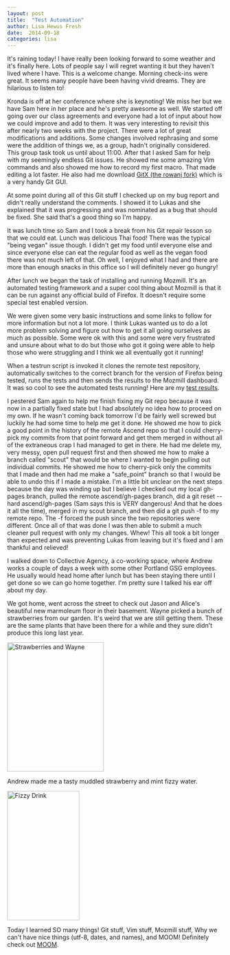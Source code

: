 ```yaml
---
layout: post
title:  "Test Automation"
author: Lisa Hewus Fresh
date:  2014-09-18
categories: lisa
---
```

It's raining today! I have really been looking forward to some weather and it's finally here. Lots of people say I will regret wanting it but they haven't lived where I have. This is a welcome change. Morning check-ins were great. It seems many people have been having vivid dreams. They are hilarious to listen to!

Kronda is off at her conference where she is keynoting! We miss her but we have Sam here in her place and he's pretty awesome as well. We started off going over our class agreements and everyone had a lot of input about how we could improve and add to them. It was very interesting to revisit this after nearly two weeks with the project. There were a lot of great modifications and additions. Some changes involved rephrasing and some were the addition of things we, as a group, hadn't originally considered. This group task took us until about 11:00. After that I asked Sam for help with my seemingly endless Git issues. He showed me some amazing Vim commands and also showed me how to record my first macro. That made editing a lot faster. He also had me download <a href="http://www.gitx.org">GitX (the rowanj fork)</a> which is a very handy Git GUI.

At some point during all of this Git stuff I checked up on my bug report and didn't really understand the comments. I showed it to Lukas and she explained that it was progressing and was nominated as a bug that should be fixed. She said that's a good thing so I'm happy.

It was lunch time so Sam and I took a break from his Git repair lesson so that we could eat. Lunch was delicious Thai food! There was the typical "being vegan" issue though. I didn't get my food until everyone else and since everyone else can eat the regular food as well as the vegan food there was not much left of that. Oh well, I enjoyed what I had and there are more than enough snacks in this office so I will definitely never go hungry!

After lunch we began the task of installing and running Mozmill. It's an automated testing framework and a super cool thing about Mozmill is that it can be run against any official build of Firefox. It doesn't require some special test enabled version.

We were given some very basic instructions and some links to follow for more information but not a lot more. I think Lukas wanted us to do a lot more problem solving and figure out how to get it all going ourselves as much as possible. Some were ok with this and some were very frustrated and unsure about what to do but those who got it going were able to help those who were struggling and I think we all eventually got it running!

When a testrun script is invoked it clones the remote test repository, automatically switches to the correct branch for the version of Firefox being tested, runs the tests and then sends the results to the Mozmill dashboard. It was so cool to see the automated tests running! Here are my <a href="http://mozmill-crowd.blargon7.com/#/functional/report/2f982f72826307fed840a3b11c3bbb59"> test results</a>.

I pestered Sam again to help me finish fixing my Git repo because it was now in a partially fixed state but I had absolutely no idea how to proceed on my own. If he wasn't coming back tomorrow I'd be fairly well screwed but luckily he had some time to help me get it done. He showed me how to pick a good point in the history of the remote Ascend repo so that I could cherry-pick my commits from that point forward and get them merged in without all of the extraneous crap I had managed to get in there. He had me delete my, very messy, open pull request first and then showed me how to make a branch called "scout" that would be where I wanted to begin pulling out individual commits. He showed me how to cherry-pick only the commits that I made and then had me make a "safe_point" branch so that I would be able to undo this if I made a mistake. I'm a little bit unclear on the next steps because the day was winding up but I believe I checked out my local gh-pages branch, pulled the remote ascend/gh-pages branch, did a git reset --hard ascend/gh-pages (Sam says this is VERY dangerous! And that he does it all the time), merged in my scout branch, and then did a git push -f to my remote repo. The -f forced the push since the two repositories were different. Once all of that was done I was then able to submit a much cleaner pull request with only my changes. Whew! This all took a bit longer than expected and was preventing Lukas from leaving but it's fixed and I am thankful and relieved!

I walked down to Collective Agency, a co-working space, where Andrew works a couple of days a week with some other Portland GSG employees. He usually would head home after lunch but has been staying there until I get done so we can go home together. I'm pretty sure I talked his ear off about my day.

We got home, went across the street to check out Jason and Alice's beautiful new marmoleum floor in their basement. Wayne picked a bunch of strawberries from our garden. It's weird that we are still getting them. These are the same plants that have been there for a while and they sure didn't produce this long last year.

<a href="http://lisa.hewus.com/wp-content/uploads/2014/09/2014-09-18-18.21.12.jpg"><img class="size-medium wp-image-133" src="http://lisa.hewus.com/wp-content/uploads/2014/09/2014-09-18-18.21.12-225x300.jpg" alt="Strawberries and Wayne" width="225" height="300" /></a>

Andrew made me a tasty muddled strawberry and mint fizzy water.

<a href="http://lisa.hewus.com/wp-content/uploads/2014/09/fizzydrink.jpg"><img class="aligncenter size-medium wp-image-134" src="http://lisa.hewus.com/wp-content/uploads/2014/09/fizzydrink-168x300.jpg" alt="Fizzy Drink" width="168" height="300" /></a>

Today I learned SO many things! Git stuff, Vim stuff, Mozmill stuff, Why we can't have nice things (utf-8, dates, and names), and MOOM! Definitely check out <a title="It's rad!" href="http://manytricks.com/moom/">MOOM</a>.
